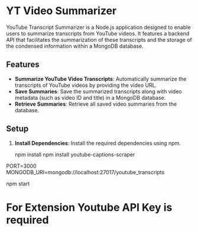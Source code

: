 # YT Video Summarizer

YouTube Transcript Summarizer is a Node.js application designed to enable users to summarize transcripts from YouTube videos. It features a backend API that facilitates the summarization of these transcripts and the storage of the condensed information within a MongoDB database.

## Features

- **Summarize YouTube Video Transcripts**: Automatically summarize the transcripts of YouTube videos by providing the video URL.
- **Save Summaries**: Save the summarized transcripts along with video metadata (such as video ID and title) in a MongoDB database.
- **Retrieve Summaries**: Retrieve all saved video summaries from the database.

## Setup

1. **Install Dependencies**: Install the required dependencies using npm.

   npm install
   npm install youtube-captions-scraper


PORT=3000
MONGODB_URI=mongodb://localhost:27017/youtube_transcripts

npm start


# For Extension Youtube API Key is required

